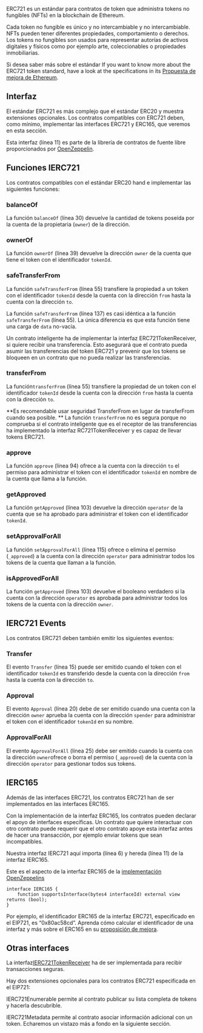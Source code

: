 ERC721 es un estándar para contratos de token que administra tokens no fungibles (NFTs) en la blockchain de Ethereum. 

Cada token no fungible es único y no intercambiable y no intercambiable. NFTs pueden tener diferentes propiedades, comportamiento o derechos. Los tokens no fungibles son usados para representar autorías de activos digitales y físicos como por ejemplo arte, coleccionables o propiedades inmobiliarias. 

Si desea saber más sobre el estándar
If you want to know more about the ERC721 token standard, have a look at the specifications in its <a href="https://eips.ethereum.org/EIPS/eip-721" target="_blank">Propuesta de mejora de Ethereum</a>.

## Interfaz
El estándar ERC721 es más complejo que el estándar ERC20 y muestra extensiones opcionales. Los contratos compatibles con ERC721 deben, como mínimo, implementar las interfaces ERC721 y ERC165, que veremos en esta sección. 

Esta interfaz (línea 11) es parte de la librería de contratos de fuente libre proporcionados por <a href="https://github.com/OpenZeppelin/openzeppelin-contracts/blob/master/contracts/token/ERC721/IERC721.sol" target="_blank">OpenZeppelin</a>.

## Funciones IERC721 
Los contratos compatibles con el estándar ERC20 hand e implementar las siguientes funciones: 

### balanceOf
La función  `balanceOf` (línea 30) devuelve la cantidad de tokens poseída por la cuenta de la propietaria (`owner`) de la dirección. 


### ownerOf
La función `ownerOf` (línea 39) devuelve la dirección  `owner` de la cuenta que tiene el token con el identificador  `tokenId`.

### safeTransferFrom
La función  `safeTransferFrom` (línea 55) transfiere la propiedad a un token con el identificador 
`tokenId` desde la cuenta con la dirección `from` hasta la cuenta con la dirección `to`.

La función `safeTransferFrom` (línea 137) es casi idéntica a la función `safeTransferFrom` (línea 55). La única diferencia es que esta función tiene una carga de `data` no-vacía. 

Un contrato inteligente ha de implementar la interfaz ERC721TokenReceiver, si quiere recibir una transferencia. Esto asegurará que el contrato pueda asumir las transferencias del token ERC721 y prevenir que los tokens se bloqueen en un contrato que no pueda realizar las transferencias. 

### transferFrom
La función`transferFrom` (línea 55) transfiere la propiedad de un token con el identificador `tokenId` desde la cuenta con la dirección `from`  hasta la cuenta con la dirección `to`.

**Es recomendable usar seguridad TransferFrom en lugar de transferFrom cuando sea posible. **
La función `transferFrom` no es segura porque no comprueba si el contrato inteligente que es el receptor de las transferencias ha implementado la interfaz RC721TokenReceiver y es capaz de llevar tokens ERC721.

### approve
La función `approve` (línea 94) ofrece a la cuenta con la dirección `to` el permiso para administrar el token con el identificador `tokenId` en nombre de la cuenta que llama a la función.

### getApproved
La función `getApproved` (línea 103) devuelve la dirección `operator` de la cuenta que se ha aprobado para administrar el token con el identificador `tokenId`.

### setApprovalForAll
La función `setApprovalForAll` (línea 115) ofrece o elimina el permiso  (`_approved`) a la cuenta con la dirección  `operator`  para administrar todos los tokens de la cuenta que llaman a la función.

### isApprovedForAll
La función `getApproved` (línea 103) devuelve el booleano verdadero si la cuenta con la dirección `operator` es aprobada para administrar todos los tokens de la cuenta con la dirección `owner`.

## IERC721 Events
Los contratos ERC721 deben también emitir los siguientes eventos: 

### Transfer
El evento  `Transfer` (línea 15) puede ser emitido cuando el token con el identificador `tokenId` es transferido desde la cuenta con la dirección `from` hasta la cuenta con la dirección `to`.

### Approval
El evento `Approval` (línea 20) debe de ser emitido cuando una cuenta con la dirección `owner`  aprueba la cuenta con la dirección  `spender` para administrar el token con el identificador `tokenId` en su nombre. 

### ApprovalForAll
El evento  `ApprovalForAll` (línea 25) debe ser emitido cuando la cuenta con la dirección `owner`ofrece o borra el permiso  (`_approved`) de la cuenta con la dirección `operator`  para gestionar todos sus tokens. 

## IERC165
Además de las interfaces  ERC721, los contratos ERC721 han de ser implementados en las interfaces ERC165.

Con la implementación de la interfaz  ERC165, los contratos pueden declarar el apoyo de interfaces específicas. Un contrato que quiere interactuar con otro contrato puede requerir que el otro contrato apoye esta interfaz antes de hacer una transacción, por ejemplo enviar tokens que sean incompatibles. 

Nuestra interfaz IERC721 aquí importa (línea 6) y hereda (línea 11) de la interfaz IERC165.

Este es el aspecto de la interfaz ERC165 de la <a href="https://github.com/OpenZeppelin/openzeppelin-contracts/blob/master/contracts/utils/introspection/IERC165.sol" target="_blank">implementación OpenZeppelins</a>

```
interface IERC165 {
    function supportsInterface(bytes4 interfaceId) external view returns (bool);
}
```
Por ejemplo, el identificador ERC165 de la interfaz  ERC721, especificado en el EIP721, es “0x80ac58cd”. Aprenda cómo calcular el identificador de una interfaz y más sobre el ERC165 en su <a href="https://eips.ethereum.org/EIPS/eip-165" target="_blank">proposición de mejora</a>.

## Otras interfaces
La interfaz<a href="https://eips.ethereum.org/EIPS/eip-721#specification" target="_blank">IERC721TokenReceiver</a> ha de ser implementada para recibir transacciones seguras. 

Hay dos extensiones opcionales para los contratos ERC721 especificada en el EIP721:

IERC721Enumerable permite al contrato publicar su lista completa de tokens y hacerla descubrible.

IERC721Metadata permite al contrato asociar información adicional con un token. Echaremos un vistazo más a fondo en la siguiente sección.